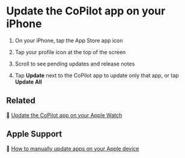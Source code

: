 # Update the CoPilot app on your iPhone

1. On your iPhone, tap the App Store app icon

2. Tap your profile icon at the top of the screen

3. Scroll to see pending updates and release notes

4. Tap **Update** next to the CoPilot app to update only that app, or tap **Update All**

## Related

:paperclip: [Update the CoPilot app on your Apple Watch]()

## Apple Support

:link: [How to manually update apps on your Apple device](https://support.apple.com/en-us/HT202180)
